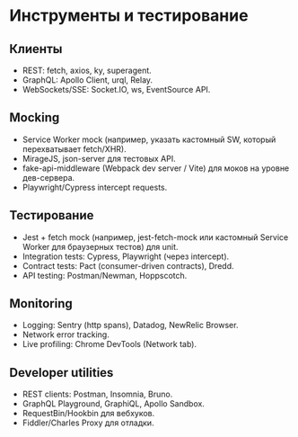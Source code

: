 # Инструменты и тестирование

## Клиенты
- REST: fetch, axios, ky, superagent.
- GraphQL: Apollo Client, urql, Relay.
- WebSockets/SSE: Socket.IO, ws, EventSource API.

## Mocking
- Service Worker mock (например, указать кастомный SW, который перехватывает fetch/XHR).
- MirageJS, json-server для тестовых API.
- fake-api-middleware (Webpack dev server / Vite) для моков на уровне дев-сервера.
- Playwright/Cypress intercept requests.

## Тестирование
- Jest + fetch mock (например, jest-fetch-mock или кастомный Service Worker для браузерных тестов) для unit.
- Integration tests: Cypress, Playwright (через intercept).
- Contract tests: Pact (consumer-driven contracts), Dredd.
- API testing: Postman/Newman, Hoppscotch.

## Monitoring
- Logging: Sentry (http spans), Datadog, NewRelic Browser.
- Network error tracking.
- Live profiling: Chrome DevTools (Network tab).

## Developer utilities
- REST clients: Postman, Insomnia, Bruno.
- GraphQL Playground, GraphiQL, Apollo Sandbox.
- RequestBin/Hookbin для вебхуков.
- Fiddler/Charles Proxy для отладки.
